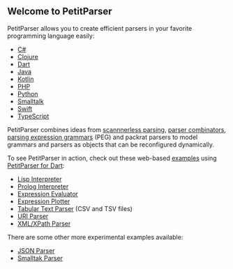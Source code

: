 ## Welcome to PetitParser

PetitParser allows you to create efficient parsers in your favorite programming language easily:

- [C#](https://github.com/RichoM/dotnet.PetitParser)
- [Clojure](https://github.com/RichoM/clj-petitparser)
- [Dart](https://github.com/petitparser/dart-petitparser)
- [Java](https://github.com/petitparser/java-petitparser)
- [Kotlin](https://github.com/petitparser/kotlin-petitparser)
- [PHP](https://github.com/mindplay-dk/petitparserphp)
- [Python](https://github.com/profMagija/py-petitparser)
- [Smalltalk](https://www.lukas-renggli.ch/smalltalk/helvetia/petitparser)
- [Swift](https://github.com/philipparndt/swift-petitparser)
- [TypeScript](https://github.com/mindplay-dk/petitparser-ts)

PetitParser combines ideas from [scannnerless parsing](https://en.wikipedia.org/wiki/Scannerless_parsing), [parser combinators](https://en.wikipedia.org/wiki/Parser_combinator), [parsing expression grammars](https://en.wikipedia.org/wiki/Parsing_expression_grammar) (PEG) and packrat parsers to model grammars and parsers as objects that can be reconfigured dynamically.

To see PetitParser in action, check out these web-based [examples](https://github.com/petitparser/dart-petitparser-examples) using [PetitParser for Dart](https://github.com/petitparser/dart-petitparser):

- [Lisp Interpreter](/examples/lisp/lisp.html)
- [Prolog Interpreter](/examples/prolog/prolog.html)
- [Expression Evaluator](/examples/math/eval.html)
- [Expression Plotter](/examples/math/plot.html)
- [Tabular Text Parser](/examples/tabular/tabular.html) (CSV and TSV files)
- [URI Parser](/examples/uri/uri.html)
- [XML/XPath Parser](/examples/xml/xml.html)

There are some other more experimental examples available:

- [JSON Parser](/examples/json/json.html)
- [Smalltak Parser](/examples/smalltalk/smalltalk.html)
